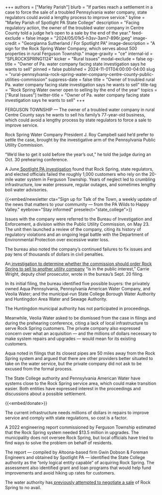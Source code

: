 +++
authors = ["Marley Parish"]
blurb = "If parties reach a settlement in a case to force the sale of a troubled Pennsylvania water company, state regulators could avoid a lengthy process to improve service."
byline = "Marley Parish of Spotlight PA State College"
description = "Facing regulatory action, the owner of the troubled water company in Centre County told a judge he’s open to a sale by the end of the year."
feed-exclude = false
image = "2024/05/01k5-h3sv-3am7-896r.jpeg"
image-credit = "Georgianna Sutherland / For Spotlight PA"
image-description = "A sign for the Rock Spring Water Company, which serves about 500 properties in rural Ferguson Township."
image-gravity = "ce"
internal-id = "SPLROCKSPRING1124"
kicker = "Rural Issues"
modal-exclude = false
og-title = "Owner of Pa. water company facing state investigation says he wants to sell"
pinned = false
published = 2024-11-01T04:00:00-04:00
slug = "rural-pennsylvania-rock-spring-water-company-centre-county-public-utilities-commission"
suppress-date = false
title = "Owner of troubled rural Pa. water company facing state investigation says he wants to sell"
title-tag = "Rock Spring Water owner open to selling by the end of the year"
topics = ["Rural Issues"]
twitter-title = "Owner of Pa. water company facing state investigation says he wants to sell"
+++

FERGUSON TOWNSHIP — The owner of a troubled water company in rural Centre County says he wants to sell his family’s 77-year-old business, which could avoid a lengthy process by state regulators to force a sale to improve service.

Rock Spring Water Company President J. Roy Campbell said he’d prefer to settle the case, brought by the investigative arm of the Pennsylvania Public Utility Commission.

“We’d like to get it sold before the year’s out,” he told the judge during an Oct. 30 prehearing conference.

A June<a href="https://www.spotlightpa.org/statecollege/2024/06/pennsylvania-rock-spring-water-company-ferguson-township-environment-utilities/"> Spotlight PA investigation</a> found that Rock Spring, state regulators, and elected officials failed the roughly 1,000 customers who rely on the 20-mile water system in Ferguson Township. Years of neglect led to crumbling infrastructure, low water pressure, regular outages, and sometimes lengthy boil water advisories.

{{<embed/newsletter cta="Sign up for Talk of the Town, a weekly update of the news that matters to your community — from the PA Wilds to Happy Valley." eyebrow="Stay informed" preselect="state_college">}}

Issues with the company were referred to the Bureau of Investigation and Enforcement, a division within the Public Utility Commission, on May 23. The unit then launched a review of the company, citing its history of regulatory violations and an ongoing legal battle with the Department of Environmental Protection over excessive water loss.

The bureau also noted the company’s continued failures to fix issues and pay tens of thousands of dollars in civil penalties.

An<a href="https://www.spotlightpa.org/statecollege/2024/09/rural-pennsylvania-rock-spring-water-company-centre-county-public-utilities-commission/"> investigation to determine whether the commission should order Rock Spring to sell to another utility company</a> “is in the public interest,” Carrie Wright, deputy chief prosecutor, wrote in the bureau’s Sept. 20 filing.

In its initial filing, the bureau identified five possible buyers: the privately owned Aqua Pennsylvania, Pennsylvania American Water Company, and Veolia Water; and the municipal-run State College Borough Water Authority and Huntingdon Area Water and Sewage Authority.

The Huntingdon municipal authority has not participated in proceedings.

Meanwhile, Veolia Water asked to be dismissed from the case in filings and during the prehearing conference, citing a lack of local infrastructure to serve Rock Spring customers. The private company also expressed concern over what an acquisition — and the millions of dollars necessary to make system repairs and upgrades — would mean for its existing customers.

Aqua noted in filings that its closest pipes are 50 miles away from the Rock Spring system and argued that there are other providers better situated to take on the water service, but the private company did not ask to be excused from the formal process.

The State College authority and Pennsylvania American Water have systems close to the Rock Spring service area, which could make transition easier. Both entities have expressed interest in the proceedings and discussions about a possible settlement.

{{<embed/donate>}}

The current infrastructure needs millions of dollars in repairs to improve service and comply with state regulations, so cost is a factor.

A 2022 engineering report commissioned by Ferguson Township estimated that the Rock Spring system needed $13.5 million in upgrades. The municipality does not oversee Rock Spring, but local officials have tried to find ways to solve the problem on behalf of residents.

The report — compiled by Altoona-based firm Gwin Dobson &amp; Foreman Engineers and obtained by Spotlight PA — identified the State College authority as the “only logical entity capable” of acquiring Rock Spring. The assessment also identified grant and loan programs that would help fund improvements and avoid hiking up rates for customers.

The water authority has<a href="https://www.spotlightpa.org/statecollege/2024/07/rural-pennsylvania-rock-spring-water-company-state-college-centre-county/"> previously attempted to negotiate a sale</a> of Rock Spring to no avail.

